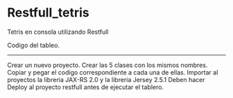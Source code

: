 # Restfull_tetris
Tetris en consola utilizando Restfull

Codigo del tableo.

**************************************************

Crear un nuevo proyecto.
Crear las 5 clases con los mismos nombres.
Copiar y pegar el codigo correspondiente a cada una de ellas.
Importar al proyectos la libreria JAX-RS 2.0 y la libreria Jersey 2.5.1
Deben hacer Deploy al proyecto restfull antes de ejecutar el tablero.
